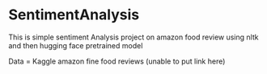 # SentimentAnalysis
This is simple sentiment Analysis project on amazon food review using nltk and then hugging face pretrained model

Data = Kaggle amazon fine food reviews (unable to put link here)
